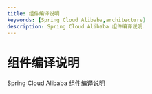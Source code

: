 ```yaml
---
title: 组件编译说明
keywords: [Spring Cloud Alibaba,architecture]
description: Spring Cloud Alibaba 组件编译说明.
---
```


# 组件编译说明

Spring Cloud Alibaba 组件编译说明
